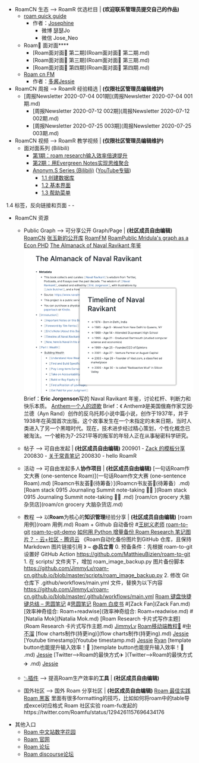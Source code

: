 - RoamCN 生态 --> RoamR 优选栏目 | __(欢迎联系管理员提交自己的作品)__
    - [roam quick guide](https://roamguide.carrd.co)
        - 作者：[Josephine](Josephine.md)
            - 微博 瑟瑟Jo
            - 微信 Jose_Neo
    - Roam🍜 面对面****
        - [Roam面对面🍜 第二期](Roam面对面🍜 第二期.md)
        - [Roam面对面🍜 第三期](Roam面对面🍜 第三期.md)
        - [Roam面对面🍜 第四期](Roam面对面🍜 第四期.md)
    - [Roam cn FM](http://xima.tv/B1gEE6?_sonic=0)
        - 作者：[多酱](多酱.md)[Jessie](Jessie.md)
- RoamCN 周报 --> RoamR 经验精选 | __(仅限社区管理员编辑维护)__
    - [周报Newsletter 2020-07-04 001期](周报Newsletter 2020-07-04 001期.md)
        - [周报Newsletter 2020-07-12 002期](周报Newsletter 2020-07-12 002期.md)
        - [周报Newsletter 2020-07-25 003期](周报Newsletter 2020-07-25 003期.md)
- RoamCN 视频 --> RoamR 教学视频 | __(仅限社区管理员编辑维护)__
    - 面对面系列 (Bilibili)
        - [第1期：roam research输入效率倍速提升](https://www.bilibili.com/video/BV1Sf4y1X79N)
        - [第2期：用Evergreen Notes实现思维聚合](https://www.bilibili.com/video/BV13A411e7m5/?spm_id_from=333.788.videocard.1)
        - [Anonym.S Series (Bilibili)](https://www.bilibili.com/video/BV1354y1S7Wk) ([YouTube专辑](https://www.youtube.com/playlist?list=PLwXSqDdn_CpE934BjXMgmzHnlwXMy41TC))
            - [1.1 创建数据库](https://www.bilibili.com/video/BV1354y1S7Wk?p=1)
            - [1.2 基本界面](https://www.bilibili.com/video/BV1354y1S7Wk?p=2)
            - [1.3 帮助菜单](https://www.bilibili.com/video/BV1354y1S7Wk?p=3)
            
1.4 标签，反向链接和页面
            - 
            - 
- RoamCN 资源
    - Public Graph --> 可分享公开 Graph/Page | __(社区成员自由编辑)__
        [RoamCN](https://www.roamcn.club)
        [张玉新的公开库](https://roamresearch.com/#/app/xbeta2)
        [RoamFM](https://roamresearch.com/#/app/RoamFM/page/B2T6zN-6h)
        [RoamPublic ](https://www.roampublic.com/)
        [Mridula's graph as a Econ PHD](https://roamresearch.com/#/app/Mridula-Public/page/a5AUdOPQ4)
        [The Almanack of Naval Ravikant 年鉴](https://roamresearch.com/#/app/Navalmanack/page/_H6kKQQPV)
            ![](../images/QfnrG1MJin.png?)
            Brief：**Eric Jorgenson**写的 Naval Ravikant 年鉴，讨论杠杆、判断力和快乐本质。
        [Anthem一个人的颂歌](https://roamresearch.com/#/app/PublicGraph/page/wM-faroLp)
            Brief：《 Anthem》是美国俄裔作家艾因·兰德（Ayn Rand）创作的反乌托邦小说中篇小说，创作于1937年，并于1938年在英国首次出版。这个故事发生在一个未指定的未来日期，当时人类进入了另一个黑暗时代。现在，技术进步经过精心策划，个性化概念已被淘汰。一个被称为7-2521平等的叛军的年轻人正在从事秘密科学研究。
    - 帖子 --> 可自由发起 | __(社区成员自由编辑)__
        200901 - [Zack 的模板分享](https://roamresearch.com/#/app/sharegraph/page/MeEYamlUK)
        200830 - [关于常青笔记](https://notes.andymatuschak.org/Evergreen_notes?stackedNotes=z2ZAGQBHuJ2u9WrtAQHAEHcCZTtqpsGkAsrD1)
        200830 - hello RoamR
        
    - 活动 --> 可自由发起多人**协作项目** | __(社区成员自由编辑)__
        [一句话Roam作文大赛 (one-sentence Roam)](一句话Roam作文大赛 (one-sentence Roam).md)
        [Roamcn书友荟🥝(待筹备）](Roamcn书友荟🥝(待筹备）.md)
        [Roam stack 0915 Journaling Summit note-taking 🏄‍♀️ ](Roam stack 0915 Journaling Summit note-taking 🏄‍♀️ .md)
        [roam/cn grocery 大脑杂货店](roam/cn grocery 大脑杂货店.md)
    - 教程 --> 以**Roam**为核心的**知识管理**经验分享 | __(社区成员自由编辑)__
        [roam 用例](roam 用例.md)
            Roam + Github 自动备份 #[王树义老师](王树义老师.md)
                [roam-to-git](https://github.com/MatthieuBizien/roam-to-git)
                [roam-to-git-demo](https://github.com/MatthieuBizien/roam-to-git-demo)
                [如何用 Python 增量备份 Roam Research 笔记图片？ - 云+社区 - 腾讯云](https://cloud.tencent.com/developer/article/1634646)
                《Roam自动化备份图片到GitHub 仓库，且保持 Markdown 图片链接引用 ![]()》 ~ **@吕立青**
                    0. 预备条件：先根据 roam-to-git 设置好 GitHub Action
                        https://github.com/MatthieuBizien/roam-to-git
                    1. 在 scripts/ 文件夹下，增加 roam_image_backup.py 图片备份脚本
                        https://github.com/JimmyLv/roam-cn.github.io/blob/master/scripts/roam_image_backup.py
                    2. 修改 Git 仓库下 .github/workflows/main.yml 文件，替换为以下内容
                        https://github.com/JimmyLv/roam-cn.github.io/blob/master/.github/workflows/main.yml
            [Roam 键盘快捷键总结 – 思圆笔记](https://hintsnet.com/pimgeek/2020/05/23/roam-research-keyboard-shortcuts-summary/) #[思圆笔记](思圆笔记.md)
            [Roam 白皮书](https://mp.weixin.qq.com/s/fgapELVH0eqVU6BndPBFJQ) #[Zack Fan](Zack Fan.md)
            [效率神奇组合: Roam+readwise](效率神奇组合: Roam+readwise.md) #[Natalia Mok](Natalia Mok.md)
            [Roam Research 卡片式写作主题](Roam Research 卡片式写作主题.md) [JimmyLv](JimmyLv.md)
            [Roam移动端教程🏃](Roam移动端教程🏃.md) #[中不溜](中不溜.md)
            [flow charts制作(持更ing)](flow charts制作(持更ing).md) [Jessie](Jessie.md)
            [Youtube timestamp](Youtube timestamp.md) [Jessie](Jessie.md) [Ryan](Ryan.md)
            [template button也能提升输入效率！🤯 ](template button也能提升输入效率！🤯 .md) [Jessie](Jessie.md)
            [Twitter-->Roam的最快方式✈️ ](Twitter-->Roam的最快方式✈️ .md) [Jessie](Jessie.md)
    - [␃插件](␃插件.md) --> 提高Roam生产效率的**工具** | __(社区成员自由编辑)__
    - 国外社区 --> 国外 Roam 分享社区 | __(社区成员自由编辑)__
        [Roam 最佳实践](https://www.roamtips.com/)
        [Roam 黑客](https://roamhacks.com/)
            里面有很多formatting的技巧，比如如何将roam中的table导成excel对应格式
        Roam 社区实验
            roam-fu发起的https://twitter.com/Roamfu/status/1294261157696434176
- 其他入口
    - [Roam 中文站数字花园](https://roamresearchfan.com/)
    - [Roam 官网](https://roamresearch.com/)
    - [Roam 论坛](https://roamresearch.freshdesk.com/support/discussions)
    - [Roam discourse论坛](https://forum.roamresearch.com/)

